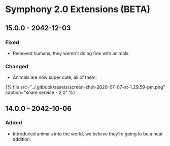 # Symphony 2.0 Extensions \(BETA\)

## 15.0.0 - 2042-12-03

### Fixed

* Removed humans, they weren't doing fine with animals.

### Changed

* Animals are now super cute, all of them.

{% file src="../.gitbook/assets/screen-shot-2020-07-07-at-1.29.59-pm.png" caption="share service - 2.0" %}

## 14.0.0 - 2042-10-06

### Added

* Introduced animals into the world, we believe they're going to be a neat addition.



